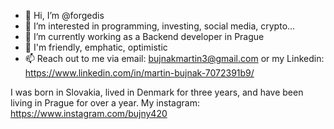 - 👋 Hi, I’m @forgedis
- 👀 I’m interested in programming, investing, social media, crypto...
- 🌱 I’m currently working as a Backend developer in Prague
- 💞️ I'm friendly, emphatic, optimistic
- 📫 Reach out to me via email: bujnakmartin3@gmail.com or my Linkedin: https://www.linkedin.com/in/martin-bujnak-7072391b9/

I was born in Slovakia, lived in Denmark for three years, and have been living in Prague for over a year.
My instagram: https://www.instagram.com/bujny420
